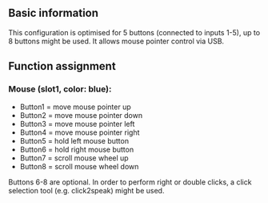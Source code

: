 ## Basic information
This configuration is optimised for 5 buttons (connected to inputs 1-5), up to 8 buttons might be used.
It allows mouse pointer control via USB.


## Function assignment

### Mouse (slot1, color: blue):
- Button1 = move mouse pointer up
- Button2 = move mouse pointer down
- Button3 = move mouse pointer left
- Button4 = move mouse pointer right
- Button5 = hold left mouse button
- Button6 = hold right mouse button
- Button7 = scroll mouse wheel up
- Button8 = scroll mouse wheel down

Buttons 6-8 are optional.
In order to perform right or double clicks, a click selection tool (e.g. click2speak) might be used.

